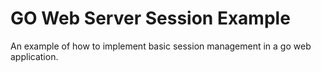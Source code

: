 # GO Web Server Session Example

An example of how to implement basic session management in a go web application.